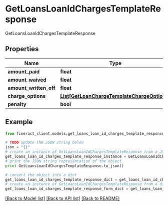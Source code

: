 # GetLoansLoanIdChargesTemplateResponse

GetLoansLoanIdChargesTemplateResponse

## Properties

Name | Type | Description | Notes
------------ | ------------- | ------------- | -------------
**amount_paid** | **float** |  | [optional] 
**amount_waived** | **float** |  | [optional] 
**amount_written_off** | **float** |  | [optional] 
**charge_options** | [**List[GetLoanChargeTemplateChargeOptions]**](GetLoanChargeTemplateChargeOptions.md) |  | [optional] 
**penalty** | **bool** |  | [optional] 

## Example

```python
from fineract_client.models.get_loans_loan_id_charges_template_response import GetLoansLoanIdChargesTemplateResponse

# TODO update the JSON string below
json = "{}"
# create an instance of GetLoansLoanIdChargesTemplateResponse from a JSON string
get_loans_loan_id_charges_template_response_instance = GetLoansLoanIdChargesTemplateResponse.from_json(json)
# print the JSON string representation of the object
print GetLoansLoanIdChargesTemplateResponse.to_json()

# convert the object into a dict
get_loans_loan_id_charges_template_response_dict = get_loans_loan_id_charges_template_response_instance.to_dict()
# create an instance of GetLoansLoanIdChargesTemplateResponse from a dict
get_loans_loan_id_charges_template_response_form_dict = get_loans_loan_id_charges_template_response.from_dict(get_loans_loan_id_charges_template_response_dict)
```
[[Back to Model list]](../README.md#documentation-for-models) [[Back to API list]](../README.md#documentation-for-api-endpoints) [[Back to README]](../README.md)


